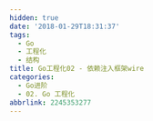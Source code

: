 ```yaml
---
hidden: true
date: '2018-01-29T18:31:37'
tags:
  - Go
  - 工程化
  - 结构
title: Go工程化02 - 依赖注入框架wire
categories:
  - Go进阶
  - 02. Go 工程化
abbrlink: 2245353277
---
```

